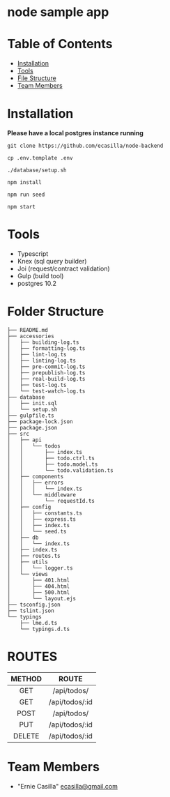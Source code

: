 # node sample app


# Table of Contents
* [Installation](#installation)
* [Tools](#tools)
* [File Structure](#files)
* [Team Members](#team-members)
 
# <a name="installation"></a>Installation

**Please have a local postgres instance running**

`git clone https://github.com/ecasilla/node-backend`  

`cp .env.template .env`

`./database/setup.sh`

`npm install`  

`npm run seed`

`npm start`


# <a name="tools"></a>Tools

* Typescript
* Knex (sql query builder)
* Joi (request/contract validation)
* Gulp (build tool) 
* postgres 10.2



# <a name="files"></a>Folder Structure

```
├── README.md
├── accessories
│   ├── building-log.ts
│   ├── formatting-log.ts
│   ├── lint-log.ts
│   ├── linting-log.ts
│   ├── pre-commit-log.ts
│   ├── prepublish-log.ts
│   ├── real-build-log.ts
│   ├── test-log.ts
│   └── test-watch-log.ts
├── database
│   ├── init.sql
│   └── setup.sh
├── gulpfile.ts
├── package-lock.json
├── package.json
├── src
│   ├── api
│   │   └── todos
│   │       ├── index.ts
│   │       ├── todo.ctrl.ts
│   │       ├── todo.model.ts
│   │       └── todo.validation.ts
│   ├── components
│   │   ├── errors
│   │   │   └── index.ts
│   │   └── middleware
│   │       └── requestId.ts
│   ├── config
│   │   ├── constants.ts
│   │   ├── express.ts
│   │   ├── index.ts
│   │   └── seed.ts
│   ├── db
│   │   └── index.ts
│   ├── index.ts
│   ├── routes.ts
│   ├── utils
│   │   └── logger.ts
│   └── views
│       ├── 401.html
│       ├── 404.html
│       ├── 500.html
│       └── layout.ejs
├── tsconfig.json
├── tslint.json
└── typings
    ├── lme.d.ts
    └── typings.d.ts

```


# ROUTES
**METHOD**|**ROUTE**
:-----:|:-----:
GET|/api/todos/
GET|/api/todos/:id
POST|/api/todos/
PUT|/api/todos/:id
DELETE|/api/todos/:id

# <a name="team-members"></a>Team Members
* "Ernie Casilla" <ecasilla@gmail.com>

